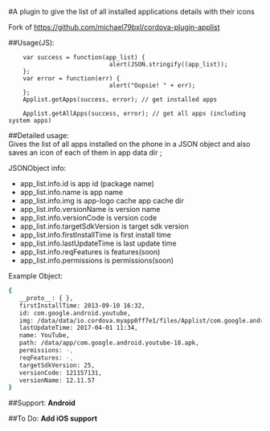 #A plugin to give the list of all installed applications details with their icons

Fork of https://github.com/michael79bxl/cordova-plugin-applist

##Usage(JS):
        
        var success = function(app_list) { 
                                alert(JSON.stringify((app_list)); 
        };
        var error = function(err) { 
                                alert("Oopsie! " + err); 
        };        
        Applist.getApps(success, error); // get installed apps
        
        Applist.getAllApps(success, error); // get all apps (including system apps)
        
##Detailed usage:        
Gives the list of all apps installed on the phone in a JSON object and also saves an icon of each of them in app data dir ;        

JSONObject info:
* app_list.info.id is app id (package name)
* app_list.info.name is app name 
* app_list.info.img is app-logo cache app cache dir
* app_list.info.versionName is version name 
* app_list.info.versionCode is version code
* app_list.info.targetSdkVersion is target sdk version 
* app_list.info.firstInstallTime is first install time
* app_list.info.lastUpdateTime is last update time
* app_list.info.reqFeatures is features(soon)
* app_list.info.permissions is permissions(soon)

Example Object:
```sh
{
   __proto__: { },
   firstInstallTime: 2013-09-10 16:32,
   id: com.google.android.youtube,
   img: /data/data/io.cordova.myapp0ff7e1/files/Applist/com.google.android.youtube.png,
   lastUpdateTime: 2017-04-01 11:34,
   name: YouTube,
   path: /data/app/com.google.android.youtube-18.apk,
   permissions: -,
   reqFeatures: -,
   targetSdkVersion: 25,
   versionCode: 121157131,
   versionName: 12.11.57
}
```

##Support:
**Android**

##To Do:
**Add iOS support**

